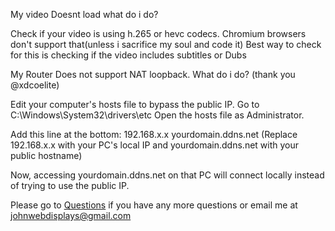 My video Doesnt load what do i do?

Check if your video is using h.265 or hevc codecs. Chromium browsers don't support that(unless i sacrifice my soul and code it)  Best way to check for this is checking if the video includes subtitles or Dubs

My Router Does not support NAT loopback. What do i do?   (thank you @xdcoelite)

Edit your computer's hosts file to bypass the public IP.
Go to C:\Windows\System32\drivers\etc
Open the hosts file as Administrator.

Add this line at the bottom:
192.168.x.x yourdomain.ddns.net
(Replace 192.168.x.x with your PC's local IP and yourdomain.ddns.net with your public hostname)

Now, accessing yourdomain.ddns.net on that PC will connect locally instead of trying to use the public IP.

Please go to [Questions](https://github.com/Lakunake/Minecraft-WebDisplays-Video-Player/discussions/2) if you have any more questions or email me at johnwebdisplays@gmail.com
